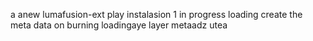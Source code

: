 a anew lumafusion-ext
play
instalasion 1
in progress
loading
create the meta
data on burning
loadingaye
layer
metaadz
utea
